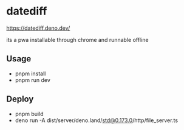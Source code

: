 # datediff

https://datediff.deno.dev/

its a pwa installable through chrome and runnable offline

## Usage
- pnpm install
- pnpm run dev

## Deploy
- pnpm build
- deno run -A dist/server/deno.land/std@0.173.0/http/file_server.ts
